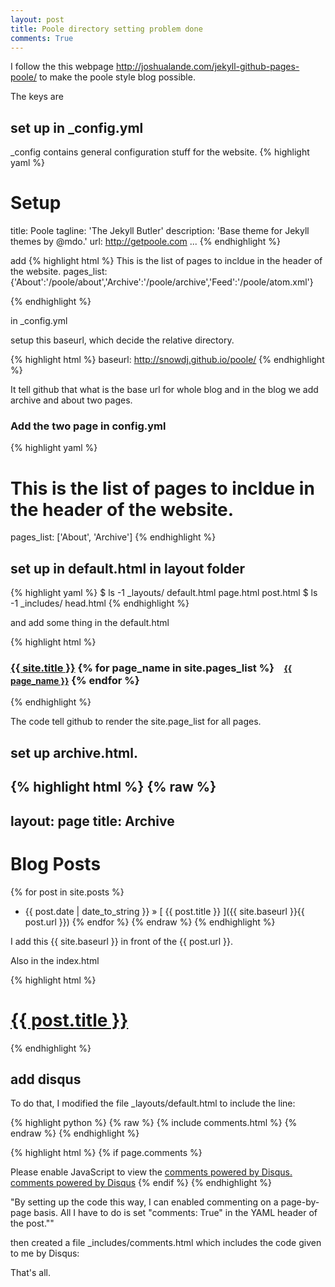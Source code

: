 ```yaml
---
layout: post
title: Poole directory setting problem done
comments: True
---
```

I follow the this webpage http://joshualande.com/jekyll-github-pages-poole/ to make the poole style blog possible.

The keys are


## set up in _config.yml

_config contains general configuration stuff for the website.
{% highlight yaml %}
# Setup
title:            Poole
tagline:          'The Jekyll Butler'
description:      'Base theme for Jekyll themes by @mdo.'
url:              http://getpoole.com
...
{% endhighlight %}


add 
{% highlight html %}
This is the list of pages to incldue in the header of the website.
pages_list: {'About':'/poole/about','Archive':'/poole/archive','Feed':'/poole/atom.xml'}

{% endhighlight %}


in _config.yml

setup this baseurl, which decide the relative directory.

{% highlight html %}
baseurl:          http://snowdj.github.io/poole/
{% endhighlight %}


It tell github that what is the base url for whole blog and in the blog we add archive and about two pages.

### Add the two page in config.yml

{% highlight yaml %}
# This is the list of pages to incldue in the header of the website.
pages_list:       ['About', 'Archive']
{% endhighlight %}



## set up in default.html in layout folder

{% highlight yaml %}
$ ls -1 _layouts/
default.html
page.html
post.html
$ ls -1 _includes/
head.html
{% endhighlight %}


and add some thing in the default.html

{% highlight html %}
<h3 class="masthead-title">
  <a href="/" title="Home">{{ site.title }}</a>
  {% for page_name in site.pages_list %}
    &nbsp;&nbsp;&nbsp;<small><a href="/{{ page_name | downcase }}">{{ page_name }}</a></small>
  {% endfor %}
</h3>
{% endhighlight %}


The code tell github to render the site.page_list for all pages.





## set up archive.html.


{% highlight html %}
{% raw %}
---
layout: page
title: Archive
---

# Blog Posts

{% for post in site.posts %}
  * {{ post.date | date_to_string }} &raquo; [ {{ post.title }} ]({{ site.baseurl }}{{ post.url }})
{% endfor %}
{% endraw %}
{% endhighlight %}

I add this {{ site.baseurl }} in front of the {{ post.url }}.

Also in the index.html

{% highlight html %}
<h1 class="post-title">
      <a href="{{ site.baseurl }}{{ post.url }}">
        {{ post.title }}
      </a>
    </h1>

{% endhighlight %}





## add disqus

To do that, I modified the file _layouts/default.html to include the line:



{% highlight python %}
{% raw %}
{% include comments.html %}
{% endraw %}
{% endhighlight %}


{% highlight html %}
{% if page.comments %}
<!-- Add Disqus comments. -->
<div id="disqus_thread"></div>
<script type="text/javascript">
  /* * * CONFIGURATION VARIABLES: EDIT BEFORE PASTING INTO YOUR WEBPAGE * * */
  var disqus_shortname = '<USERNAME>'; // required: replace example with your forum shortname

  /* * * DON'T EDIT BELOW THIS LINE * * */
  (function() {
    var dsq = document.createElement('script'); dsq.type = 'text/javascript'; dsq.async = true;
    dsq.src = '//' + disqus_shortname + '.disqus.com/embed.js';
    (document.getElementsByTagName('head')[0] || document.getElementsByTagName('body')[0]).appendChild(dsq);
  })();
</script>
<noscript>Please enable JavaScript to view the <a href="http://disqus.com/?ref_noscript">comments powered by Disqus.</a></noscript>
<a href="http://disqus.com" class="dsq-brlink">comments powered by <span class="logo-disqus">Disqus</span></a>
{% endif %}
{% endhighlight %}


"By setting up the code this way, I can enabled commenting on a page-by-page basis. All I have to do is set "comments: True" in the YAML header of the post.""

then created a file _includes/comments.html which includes the code given to me by Disqus:

That's all. 


